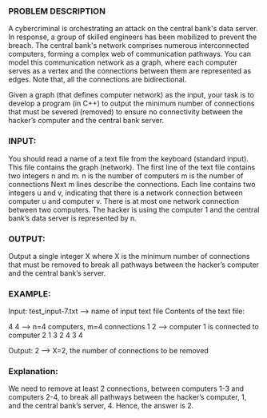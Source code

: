 ### PROBLEM DESCRIPTION

A cybercriminal is orchestrating an attack on the central bank's data server. In response, a group 
of skilled engineers has been mobilized to prevent the breach. The central bank's network 
comprises numerous interconnected computers, forming a complex web of communication 
pathways. You can model this communication network as a graph, where each computer serves 
as a vertex and the connections between them are represented as edges. Note that, all the 
connections are bidirectional.

Given a graph (that defines computer network) as the input, your task is to develop a program (in 
C++) to output the minimum number of connections that must be severed (removed) to ensure 
no connectivity between the hacker’s computer and the central bank server.

### INPUT:
You should read a name of a text file from the keyboard (standard input). This file contains 
the graph (network). The first line of the text file contains two integers n and m.
n is the number of computers
m is the number of connections
Next m lines describe the connections. Each line contains two integers u and v, indicating that 
there is a network connection between computer u and computer v. There is at most one 
network connection between two computers. The hacker is using the computer 1 and the 
central bank’s data server is represented by n.

### OUTPUT:
Output a single integer X where X is the minimum number of connections that must be 
removed to break all pathways between the hacker’s computer and the central bank’s server.

### EXAMPLE:
Input: test_input-7.txt --> name of input text file
Contents of the text file:

4 4 --> n=4 computers, m=4 connections
1 2 --> computer 1 is connected to computer 2
1 3
2 4
3 4

Output:
2 --> X=2, the number of connections to be removed

### Explanation:
We need to remove at least 2 connections, between computers 1-3 and computers 2-4, 
to break all pathways between the hacker’s computer, 1, and the central bank’s server, 
4. Hence, the answer is 2.
